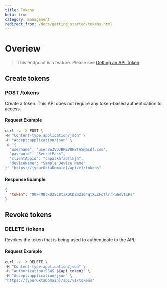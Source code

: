 ```yaml
---
title: Tokens
beta: true
category: management
redirect_from: /docs/getting_started/tokens.html
---
```


# Overiew

> This endpoint is a <ApiLifecycle access="deprecated" /> feature. Please see [Getting an API Token](/docs/getting_started/getting_a_token).

## Create tokens

### POST /tokens

Create a token.  This API does not require any token-based authentication to access.

#### Request Example

```bash
curl -v -X POST \
-H "Content-type:application/json" \
-H "Accept:application/json" \
-d '{
  "username": "user8u3VOJBREVQHBTAS@asdf.com",
  "password": "SecretPass",
  "clientAppId": "capalkhfadflkjh",
  "deviceName": "Sample Device Name"
}' "https://{yourOktaDomain}/api/v1/tokens"
```

#### Response Example

``` json
{
  "token": "00F-MBcxD2SC8tzXDCDZm2a04qtXLcFqtlrrPu6eVtxRs"
}
```


## Revoke tokens

### DELETE /tokens

Revokes the token that is being used to authenticate to the API.

#### Request Example

```bash
curl -v -X DELETE \
-H "Content-type:application/json" \
-H "Authorization:SSWS ${api_token}" \
-H "Accept:application/json" \
"https://{yourOktaDomain}/api/v1/tokens"
```
